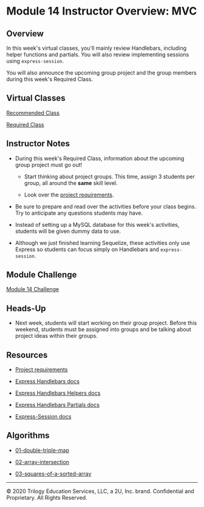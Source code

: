 # Module 14 Instructor Overview: MVC

## Overview

In this week's virtual classes, you'll mainly review Handlebars, including helper functions and partials. You will also review implementing sessions using `express-session`.

You will also announce the upcoming group project and the group members during this week's Required Class.

## Virtual Classes

[Recommended Class](./14.1-RECOMMENDED.md)

[Required Class](./14.2-REQUIRED.md)

## Instructor Notes

* During this week's Required Class, information about the upcoming group project must go out!

  * Start thinking about project groups. This time, assign 3 students per group, all around the **same** skill level.  

  * Look over the [project requirements](../../01-Class-Content/14-MVC/04-Supplemental/Project-Requirements.md). 

* Be sure to prepare and read over the activities before your class begins. Try to anticipate any questions students may have.

* Instead of setting up a MySQL database for this week's activities, students will be given dummy data to use. 

* Although we just finished learning Sequelize, these activities only use Express so students can focus simply on Handlebars and `express-session`.

## Module Challenge

[Module 14 Challenge](../../01-Class-Content/14-MVC/02-Challenge)

## Heads-Up

* Next week, students will start working on their group project. Before this weekend, students must be assigned into groups and be talking about project ideas within their groups.

## Resources

* [Project requirements](../../01-Class-Content/14-MVC/04-Supplemental/Project-Requirements.md)

* [Express Handlebars docs](https://www.npmjs.com/package/express-handlebars#usage)

* [Express Handlebars Helpers docs](https://www.npmjs.com/package/express-handlebars#helpers)

* [Express Handlebars Partials docs](https://handlebarsjs.com/guide/partials.html#basic-partials)

* [Express-Session docs](https://www.npmjs.com/package/express-session)

## Algorithms

* [01-double-triple-map](../../01-Class-Content/14-MVC/03-Algorithms/01-double-triple-map)

* [02-array-intersection](../../01-Class-Content/14-MVC/03-Algorithms/02-array-intersection)

* [03-squares-of-a-sorted-array](../../01-Class-Content/14-MVC/03-Algorithms/03-squares-of-a-sorted-array)

---
© 2020 Trilogy Education Services, LLC, a 2U, Inc. brand. Confidential and Proprietary. All Rights Reserved.